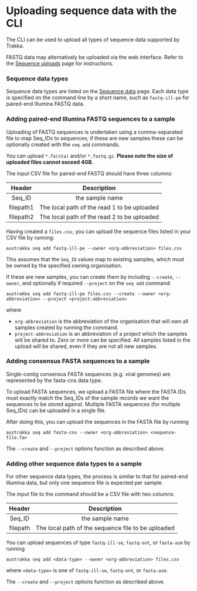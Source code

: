 
# Uploading sequence data with the CLI

The CLI can be used to upload all types of sequence data supported by Trakka.

FASTQ data may alternatively be uploaded via the web interface. 
Refer to the [Sequence uploads](/Web-Interface/Uploads/sequence-uploads.md) page for instructions.

### Sequence data types

Sequence data types are listed on the [Sequence data](/Reference/sequence-data.md) page.
Each data type is specified on the command line by a short name, such as `fastq-ill-pe` for paired-end Illumina FASTQ data.

### Adding paired-end Illumina FASTQ sequences to a sample

Uploading of FASTQ sequences is undertaken using a comma-separated file to map Seq_IDs
to sequences; if these are new samples these can be optionally created with the `seq add` commands. 

You can upload `*.fa(sta)` and/or `*.fastq.gz`. 
**Please note the size of uploaded files cannot exceed 4GB.**

The input CSV file for paired-end FASTQ should have three columns:

| Header |                           Description                            |
|:---:|:----------------------------------------------------------------:|
|Seq_ID| the sample name|
|filepath1|           The local path of the read 1 to be uploaded            |
|filepath2|           The local path of the read 2 to be uploaded            |

Having created a `files.csv`, you can upload the sequence files listed in your CSV file by running: 

```
austrakka seq add fastq-ill-pe --owner <org-abbreviation> files.csv
```

This assumes that the `Seq_ID` values map to existing samples, which must be owned by the specified owning organisation. 

If these are new samples, you can create them by
including `--create`, `--owner`, and optionally if required `--project` on the `seq add` command:

```
austrakka seq add fastq-ill-pe files.csv --create --owner <org-abbreviation> --project <project-abbreviation>
```
where 

- `org-abbreviation` is the abbreviation of the organisation that will own all samples created by running the command.
- `project-abbreviation` is an abbreviation of a project which the samples will be shared to. Zero or more can be specified.
All samples listed in the upload will be shared, even if they are not all new samples.


### Adding consensus FASTA sequences to a sample

Single-contig consensus FASTA sequences (e.g. viral genomes) are represented by the fasta-cns data type.

To upload FASTA sequences, we upload a FASTA file where the FASTA IDs must exactly match the Seq_IDs 
of the sample records we want the sequences to be stored against. Multiple FASTA sequences (for multiple
Seq_IDs) can be uploaded in a single file.

After doing this, you can upload the sequences in the FASTA file by running
```
austrakka seq add fasta-cns --owner <org-abbreviation> <sequence-file.fa>
```

The `--create` and `--project` options function as described above.

### Adding other sequence data types to a sample

For other sequence data types, the process is similar to that for paired-end Illumina data, 
but only one sequence file is expected per sample.

The input file to the command should be a CSV file with two columns:

| Header |                           Description                            |
|:---:|:----------------------------------------------------------------:|
|Seq_ID| the sample name |
|filepath|           The local path of the sequence file to be uploaded            |

You can upload sequences of type `fastq-ill-se`, `fastq-ont`, or `fasta-asm` by running 
```
austrakka seq add <data-type> --owner <org-abbreviation> files.csv
```
where `<data-type>` is one of `fastq-ill-se`, `fastq-ont`, or `fasta-asm`.

The `--create` and `--project` options function as described above.
